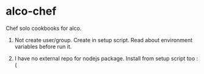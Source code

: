 alco-chef
=========

Chef solo cookbooks for alco.

1) Not create user/group. Create in setup script.
  Read about environment variables before run it.

2) I have no external repo for nodejs package.
  Install from setup script too :(

